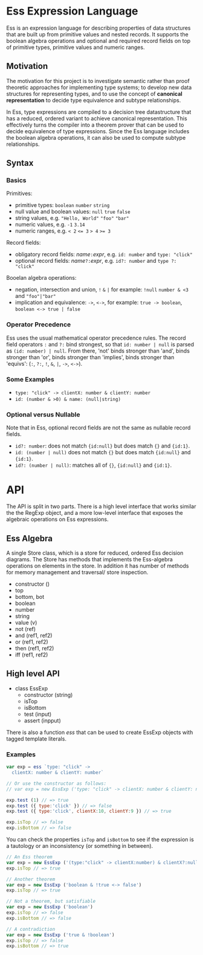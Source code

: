 # Ess Expression Language

Ess is an expression language for describing properties of data structures that are built up from primitive values and nested records. 
It supports the boolean algebra operations and optional and required record fields on top of primitive types, primitive values and numeric ranges. 

## Motivation

The motivation for this project is to investigate semantic rather than proof theoretic approaches for implementing type systems; to develop new data structures for representing types, and to use the concept of **canonical representation** to decide type equivalence and subtype relationships.  

In Ess, type expressions are compiled to a decision tree datastructure that has a reduced, ordered variant to achieve canonical representation. This effectively turns the compiler into a theorem prover that can be used to decide equivalence of type expressions. Since the Ess language includes the boolean algebra operations, it can also be used to compute subtype relationships.

[bdd]: https://en.wikipedia.org/wiki/Binary_decision_diagram


## Syntax

### Basics

Primitives:

- primitive types: `boolean` `number` `string`
- null value and boolean values: `null` `true` `false`
- string values, e.g. `"Hello, World"` `"foo"` `"bar"`
- numeric values, e.g. `-1` `3.14`
- numeric ranges, e.g. `< 2` `<= 3` `> 4` `>= 3`

Record fields:

- obligatory record fields: _name_`:`_expr_, e.g. `id: number` and `type: "click"`
- optional record fields: _name_`?:`_expr_, e.g. `id?: number` and `type ?: "click"`

Booelan algebra operations:

- negation, intersection and union, `!` `&` `|`
for example: `!null` `number & <3` and `"foo"|"bar"`
- implication and equivalence: `->`, `<->`,
for example: `true -> boolean`, `boolean <-> true | false`

### Operator Precedence

Ess uses the usual mathematical operator precedence rules. 
The record field operators `:` and `?:` bind strongest, so that `id: number | null` is parsed as  `(id: number) | null`. From there, 'not' binds stronger than 'and', binds stronger than 'or', binds stronger than 'implies', binds stronger than 'equivs': (`:`, `?:`, `!`, `&`,  `|`, `->`, `<->`). 


### Some Examples

- `type: "click" -> clientX: number & clientY: number`
- `id: (number & >0) & name: (null|string)`


### Optional versus Nullable

Note that in Ess, optional record fields are not the same as nullable record fields. 

- `id?: number`: does not match `{id:null}` but does match `{}` and `{id:1}`. 
- `id: (number | null)` does not match `{}` but does match `{id:null}` and `{id:1}`. 
- `id?: (number | null)`: matches all of `{}`, `{id:null}` and `{id:1}`. 


# API

The API is split in two parts. There is a high level interface that works similar the the RegExp object, and a more low-level interface that exposes the algebraic operations on Ess expressions. 


## Ess Algebra

A single Store class, which is a store for reduced, ordered Ess decision diagrams. The Store has methods that implements the Ess-algebra operations on elements in the store. In addition it has number of methods for memory management and traversal/ store inspection. 

- constructor ()
- top
- bottom, bot
- boolean
- number
- string
- value (v)
- not (ref)
- and (ref1, ref2)
- or (ref1, ref2)
- then (ref1, ref2)
- iff (ref1, ref2)


## High level API

- class EssExp
  - constructor (string)
  - isTop
  - isBottom
  - test (input)
  - assert (inpput)

There is also a function _ess_ that can be used to create EssExp objects with tagged template literals. 

### Examples

```javascript
var exp = ess `type: "click" ->
  clientX: number & clientY: number`

// Or use the constructor as follows:
// var exp = new EssExp ('type: "click" -> clientX: number & clientY: number')

exp.test (1) // => true
exp.test ({ type:'click' }) // => false
exp.test ({ type:'click', clientX:10, clientY:9 }) // => true

exp.isTop // => false
exp.isBottom // => false
```

You can check the properties `isTop` and `isBottom` 
to see if the expression is a tautology or an inconsistency (or something in between). 

```javascript
// An Ess theorem
var exp = new EssExp ('(type:"click" -> clientX:number) & clientX?:null -> !type:"click"')
exp.isTop // => true 
```

```javascript
// Another theorem
var exp = new EssExp ('boolean & !true <-> false')
exp.isTop // => true
```

```javascript
// Not a theorem, but satisfiable
var exp = new EssExp ('boolean')
exp.isTop // => false
exp.isBottom // => false
```

```javascript
// A contradiction
var exp = new EssExp ('true & !boolean')
exp.isTop // => false
exp.isBottom // => true
```
